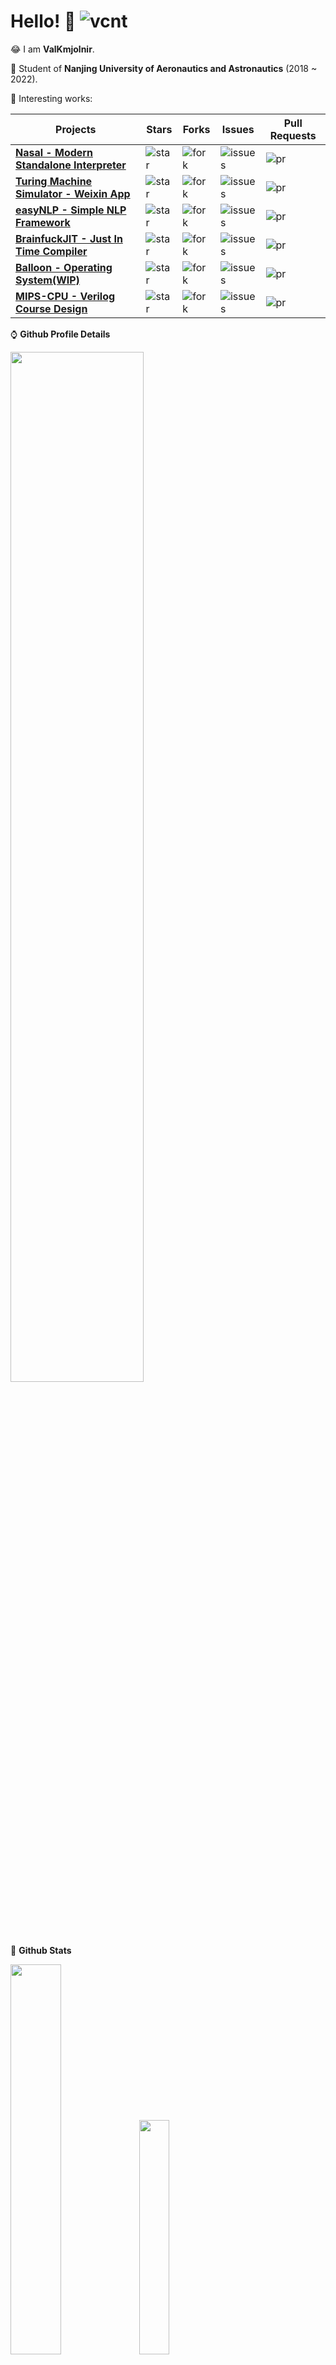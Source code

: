 # Hello! 👋 ![vcnt](https://komarev.com/ghpvc/?username=ValKmjolnir&&style=flat-square)

<!--
**ValKmjolnir/ValKmjolnir** is a ✨ _special_ ✨ repository because its `README.md` (this file) appears on your GitHub profile.

Here are some ideas to get you started:

- 🔭 I’m currently working on ...
- 🌱 I’m currently learning ...
- 👯 I’m looking to collaborate on ...
- 🤔 I’m looking for help with ...
- 💬 Ask me about ...
- 📫 How to reach me: ...
- 😄 Pronouns: ...
- ⚡ Fun fact: ...
-->

😂
I am __ValKmjolnir__.

🧐
Student of
__Nanjing University of Aeronautics and Astronautics__ (2018 ~ 2022).

🚀 Interesting works:

|Projects|Stars|Forks|Issues|Pull Requests|
|----|----|----|----|----|
|[__Nasal - Modern Standalone Interpreter__](https://github.com/ValKmjolnir/Nasal-Interpreter)|![star](https://img.shields.io/github/stars/ValKmjolnir/Nasal-Interpreter?style=flat-square)|![fork](https://img.shields.io/github/forks/ValKmjolnir/Nasal-Interpreter?style=flat-square)|![issues](https://img.shields.io/github/issues/ValKmjolnir/Nasal-Interpreter?style=flat-square)|![pr](https://img.shields.io/github/issues-pr/ValKmjolnir/Nasal-Interpreter?style=flat-square)|
|[__Turing Machine Simulator - Weixin App__](https://github.com/ValKmjolnir/turingmachine-weixinapp)|![star](https://img.shields.io/github/stars/ValKmjolnir/turingmachine-weixinapp?style=flat-square)|![fork](https://img.shields.io/github/forks/ValKmjolnir/turingmachine-weixinapp?style=flat-square)|![issues](https://img.shields.io/github/issues/ValKmjolnir/turingmachine-weixinapp?style=flat-square)|![pr](https://img.shields.io/github/issues-pr/ValKmjolnir/turingmachine-weixinapp?style=flat-square)|
|[__easyNLP - Simple NLP Framework__](https://github.com/ValKmjolnir/easyNLP)|![star](https://img.shields.io/github/stars/ValKmjolnir/easyNLP?style=flat-square)|![fork](https://img.shields.io/github/forks/ValKmjolnir/easyNLP?style=flat-square)|![issues](https://img.shields.io/github/issues/ValKmjolnir/easyNLP?style=flat-square)|![pr](https://img.shields.io/github/issues-pr/ValKmjolnir/easyNLP?style=flat-square)|
|[__BrainfuckJIT - Just In Time Compiler__](https://github.com/ValKmjolnir/brainfuck-jit)|![star](https://img.shields.io/github/stars/ValKmjolnir/brainfuck-jit?style=flat-square)|![fork](https://img.shields.io/github/forks/ValKmjolnir/brainfuck-jit?style=flat-square)|![issues](https://img.shields.io/github/issues/ValKmjolnir/brainfuck-jit?style=flat-square)|![pr](https://img.shields.io/github/issues-pr/ValKmjolnir/brainfuck-jit?style=flat-square)|
|[__Balloon - Operating System(WIP)__](https://github.com/ValKmjolnir/Balloon-OS)|![star](https://img.shields.io/github/stars/ValKmjolnir/Balloon-OS?style=flat-square)|![fork](https://img.shields.io/github/forks/ValKmjolnir/Balloon-OS?style=flat-square)|![issues](https://img.shields.io/github/issues/ValKmjolnir/Balloon-OS?style=flat-square)|![pr](https://img.shields.io/github/issues-pr/ValKmjolnir/Balloon-OS?style=flat-square)|
|[__MIPS-CPU - Verilog Course Design__](https://github.com/ValKmjolnir/MIPS-CPU)|![star](https://img.shields.io/github/stars/ValKmjolnir/MIPS-CPU?style=flat-square)|![fork](https://img.shields.io/github/forks/ValKmjolnir/MIPS-CPU?style=flat-square)|![issues](https://img.shields.io/github/issues/ValKmjolnir/MIPS-CPU?style=flat-square)|![pr](https://img.shields.io/github/issues-pr/ValKmjolnir/MIPS-CPU?style=flat-square)|

⌚ __Github Profile Details__

<img src="https://github-profile-summary-cards.vercel.app/api/cards/profile-details?username=ValKmjolnir&theme=radical" width="65%"/>

👻 __Github Stats__

<img src="https://github-readme-stats.vercel.app/api?username=ValKmjolnir&show_icons=true&count_private=true&theme=onedark" width="40%"/> <img src="https://github-readme-stats.vercel.app/api/top-langs?username=ValKmjolnir&layout=compact&show_icons=true&theme=onedark" width="31%"/>
<!--
<img src="https://github-profile-summary-cards.vercel.app/api/cards/most-commit-language?username=ValKmjolnir&theme=radical" width="32%"/> <img src="https://github-profile-summary-cards.vercel.app/api/cards/productive-time?username=ValKmjolnir&theme=radical" width="32%"/>
-->

🔥 __Github Streaks and Contributions__

<img src="https://github-readme-streak-stats.herokuapp.com/?user=ValKmjolnir&theme=onedark&hide_border=false&stroke=0000&background=0D1117&ring=e05397&fire=e05397&currStreakLabel=e05397" width="40%"/>
<!--
<img src="https://activity-graph.herokuapp.com/graph?username=ValKmjolnir&bg_color=FF000000&color=E05397&line=E05397&point=FFFFFF&hide_border=true" width="40%"/>
-->

🏆 __Github Achievements__

<img src="https://github-profile-trophy.vercel.app/?username=ValKmjolnir&margin-w=4&row=1&theme=onedark" width="65%"/>

